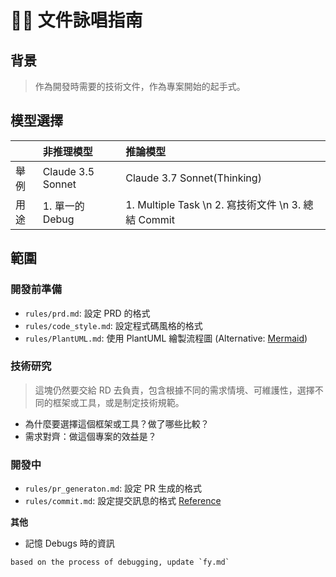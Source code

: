 # 🧙‍♂️ 文件詠唱指南

## 背景

> 作為開發時需要的技術文件，作為專案開始的起手式。

## 模型選擇

|      | 非推理模型        | 推論模型                                            |
| :--- | :---------------- | :-------------------------------------------------- |
| 舉例 | Claude 3.5 Sonnet | Claude 3.7 Sonnet(Thinking)                         |
| 用途 | 1. 單一的 Debug   | 1. Multiple Task \n 2. 寫技術文件 \n 3. 總結 Commit |

## 範圍

### 開發前準備

- `rules/prd.md`: 設定 PRD 的格式
- `rules/code_style.md`: 設定程式碼風格的格式
- `rules/PlantUML.md`: 使用 PlantUML 繪製流程圖 (Alternative: [Mermaid](https://mermaid.js.org/))

### 技術研究

> 這塊仍然要交給 RD 去負責，包含根據不同的需求情境、可維護性，選擇不同的框架或工具，或是制定技術規範。

- 為什麼要選擇這個框架或工具？做了哪些比較？
- 需求對齊：做這個專案的效益是？

### 開發中

- `rules/pr_generaton.md`: 設定 PR 生成的格式
- `rules/commit.md`: 設定提交訊息的格式 [Reference](https://www.conventionalcommits.org/en/v1.0.0/)

**其他**

- 記憶 Debugs 時的資訊

```plaintext
based on the process of debugging, update `fy.md`
```
